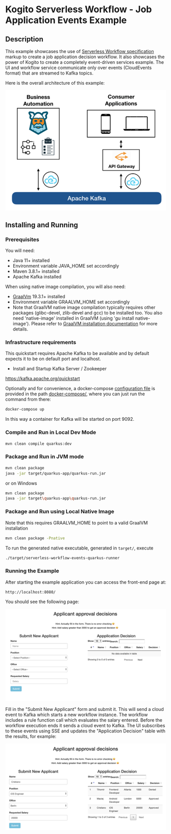 # Kogito Serverless Workflow - Job Application Events Example

## Description

This example showcases the use of [Serverless Workflow specification](https://github.com/cncf/wg-serverless/tree/main/workflow/spec) 
markup to create a job application decision workflow.
It also showcases the power of Kogito to create a completely event-driven services example.
The UI and workflow service communicate only over events (CloudEvents format) that are streamed
to Kafka topics.

Here is the overall architecture of this example:

<p align="center">
<img src="img/example-architecture.png" alt="Example Architecture"/>
</p>

## Installing and Running

### Prerequisites
 
You will need:
  - Java 11+ installed
  - Environment variable JAVA_HOME set accordingly
  - Maven 3.8.1+ installed
  - Apache Kafka installed

When using native image compilation, you will also need: 
  - [GraalVm](https://www.graalvm.org/downloads/) 19.3.1+ installed
  - Environment variable GRAALVM_HOME set accordingly
  - Note that GraalVM native image compilation typically requires other packages (glibc-devel, zlib-devel and gcc) to be installed too.  You also need 'native-image' installed in GraalVM (using 'gu install native-image'). Please refer to [GraalVM installation documentation](https://www.graalvm.org/docs/reference-manual/aot-compilation/#prerequisites) for more details.

### Infrastructure requirements

This quickstart requires Apache Kafka to be available and by default expects it to be on default port and localhost.

* Install and Startup Kafka Server / Zookeeper

https://kafka.apache.org/quickstart

Optionally and for convenience, a docker-compose [configuration file](docker-compose/docker-compose.yml) is
provided in the path [docker-compose/](docker-compose/), where you can just run the command from there:

```sh
docker-compose up
```  

In this way a container for Kafka will be started on port 9092.

### Compile and Run in Local Dev Mode

```sh
mvn clean compile quarkus:dev
```

### Package and Run in JVM mode

```sh
mvn clean package 
java -jar target/quarkus-app/quarkus-run.jar
```

or on Windows

```sh
mvn clean package
java -jar target\quarkus-app\quarkus-run.jar
```

### Package and Run using Local Native Image
Note that this requires GRAALVM_HOME to point to a valid GraalVM installation

```sh
mvn clean package -Pnative
```
  
To run the generated native executable, generated in `target/`, execute

```sh
./target/serverless-workflow-events-quarkus-runner
```

### Running the Example

After starting the example application you can access the front-end page at:

```text
http://localhost:8080/
```

You should see the following page:

<p align="center">
<img src="img/sw-example1.png" alt="Example1"/>
</p>

Fill in the "Submit New Applicant" form and submit it. This will send a cloud event
to Kafka which starts a new workflow instance. The workflow includes a rule function call
which evaluates the salary entered. Before the workflow execution ends
it sends a cloud event to Kafka. The UI subscribes to these events using SSE and 
updates the "Application Decision" table with the results, for example:

<p align="center">
<img src="img/sw-example2.png" alt="Example2"/>
</p>
